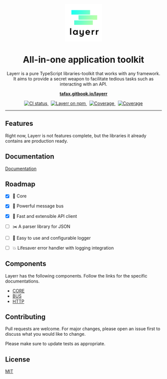 
<p align="center">
  <img src="asset/layerr-logo.png" alt="layerr-logo" width="120px" height="120px"/>
</p>
<h1 align="center">All-in-one application toolkit</h1>

<p align="center">
  Layerr is a pure TypeScript libraries-toolkit that works with any framework. 
  It aims to provide a secret weapon to facilitate tedious tasks
  such as interacting with an API.
</p>

<p align="center">
  <a href="https://tafax.gitbook.io/layerr/"><strong>tafax.gitbook.io/layerr</strong></a>
  <br>
</p>

<p align="center">
  <a href="https://travis-ci.org/tafax/layerr">
    <img src="https://travis-ci.org/tafax/layerr.svg?branch=master" alt="CI status" />
  </a>&nbsp;
  <a href="https://badge.fury.io/js/%40layerr%2Fcore">
    <img src="https://badge.fury.io/js/%40layerr%2Fcore.svg" alt="Layerr on npm" />
  </a>&nbsp;
  <a href="https://coveralls.io/github/tafax/layerr?branch=master">
    <img src="https://coveralls.io/repos/github/tafax/layerr/badge.svg?branch=master" alt="Coverage" />
  </a>&nbsp;
  <a href="https://www.codefactor.io/repository/github/tafax/layerr">
    <img src="https://www.codefactor.io/repository/github/tafax/layerr/badge" alt="Coverage" />
  </a>
</p>

<hr>

## Features

Right now, Layerr is not features complete,
but the libraries it already contains are production ready.

## Documentation

[Documentation](https://tafax.gitbook.io/layerr)

## Roadmap

- [x] :dart: Core

- [x] :bus: Powerful message bus

- [x] :rocket: Fast and extensible API client

- [ ] :scissors: A parser library for JSON

- [ ] :memo: Easy to use and configurable logger

- [ ] :boom: Lifesaver error handler with logging integration

## Components

Layerr has the following components. Follow the links for the specific
documentations.

* [CORE](https://github.com/tafax/layerr/tree/master/packages/core)
* [BUS](https://github.com/tafax/layerr/tree/master/packages/bus)
* [HTTP](https://github.com/tafax/layerr/tree/master/packages/http)

## Contributing
Pull requests are welcome. For major changes, please open an issue first to discuss what you would like to change.

Please make sure to update tests as appropriate.

## License
[MIT](https://choosealicense.com/licenses/mit/)
